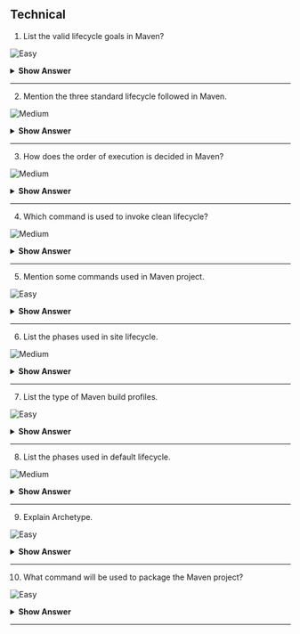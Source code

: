 ## Technical

1.  List the valid lifecycle goals in Maven?

![Easy](https://github.com/revaturelabs/interviewquestions/blob/dev/ComplexityTags/simple%20(2).svg)

<details><summary><b> Show Answer </b></summary>

Here are some of the most important phases in the default build lifecycle:
 
  >- `validate`: check if all information necessary for the build is available
  >- `compile`: compile the source code
  >- `test-compile`: compile the test source code
  >- `test`: run unit tests
  >- `package`: package compiled source code into the distributable format (jar, war, …)
  >- `integration-test`: process and deploy the package if needed to run integration tests
  >- `install`: install the package to a local repository
  >- `deploy`: copy the package to the remote repository

</details>

---

2. Mention the three standard lifecycle followed in Maven.

![Medium](https://github.com/revaturelabs/interviewquestions/blob/dev/ComplexityTags/Medium%20(2).svg)

<details><summary><b> Show Answer</b></summary>

>- Clean
>- Default(or build)
>- Site

</details>

---

3. How does the order of execution is decided in Maven?

![Medium](https://github.com/revaturelabs/interviewquestions/blob/dev/ComplexityTags/Medium%20(2).svg)

<details><summary><b> Show Answer</b></summary>

>- It depends on the order of which goals and phases invoked.
>- Here clean and package are arguments of build phase , others are termed ad goals.
>- **Example** : ` mvn clean dependency:copy-dependencies package`.
>- Clean will be executed first then dependency and finally package will be executed.

</details>

---

4. Which command is used to invoke clean lifecycle?

![Medium](https://github.com/revaturelabs/interviewquestions/blob/dev/ComplexityTags/Medium%20(2).svg)

<details><summary><b> Show Answer</b></summary>

>- Clean lifecycle can be executed by running the command `mvn post-clean`.
>- Which can be of following phases
    >- `pre - clean`
    >- `clean`
    >- `post - clean`

</details>

---

5. Mention some commands used in Maven project.

![Easy](https://github.com/revaturelabs/interviewquestions/blob/dev/ComplexityTags/simple%20(2).svg)

<details><summary><b> Show Answer</b></summary>

>- `mvn compile`: used to compile the project’s source code.
>- `mvn clean`: used to clean or remove all previous-build files generated.
>- `mvn test`:used to run project testing steps.
>- `mvn test-compile`:used to compile the code from the test source.
>- `mvn install`:used to deploy the packaged WAR/JAR files storing them as classes in the local repository.
>- `mvn package`:used to create packages or a project WAR or JAR file to be able to use a distributable format.
>- `mvn deploy`:used after compilation, running project tests and project building.

</details>

---

6. List the phases used in site lifecycle.

![Medium](https://github.com/revaturelabs/interviewquestions/blob/dev/ComplexityTags/Medium%20(2).svg)

<details><summary><b> Show Answer</b></summary>

>- `Pre site`:process before generating the actual project site;
>- `Site`: generate the site document of the project;
>- `Post site`:the process required to complete site generation;
>- `Site deploy` :deploy the generated site documents to the specified web server.

</details>

---

7. List the type of Maven build profiles.

![Easy](https://github.com/revaturelabs/interviewquestions/blob/dev/ComplexityTags/simple%20(2).svg)

<details><summary><b> Show Answer</b></summary>
 
 <blockquote>

- `Per-User`:described in Maven settings.xml file.
- `Per Project`:described in pom.xml of the project.
- `Global`:described in the global Maven settings.xml file.
  
   </blockquote>

</details>

---

8. List the phases used in default lifecycle.

![Medium](https://github.com/revaturelabs/interviewquestions/blob/dev/ComplexityTags/Medium%20(2).svg)

<details><summary><b> Show Answer</b></summary>

>- Setup 
>- Compilation 
>- Testing
>- Packaging 
>- Integration Test 
>- Release

</details>

---

9. Explain Archetype.

![Easy](https://github.com/revaturelabs/interviewquestions/blob/dev/ComplexityTags/simple%20(2).svg)

<details><summary><b> Show Answer</b></summary>

>- It is a Maven plugin used to create a project structure as per its template.
>- This command is used ` mvn archetype:generate ` to create a new project based on Archetype.

</details>

---

10. What command will be used to package the Maven project?

![Easy](https://github.com/revaturelabs/interviewquestions/blob/dev/ComplexityTags/simple%20(2).svg)

<details><summary><b> Show Answer</b></summary>
 
>- `mvn - package` is used to package the project.

</details>

---

